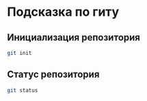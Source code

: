 # Подсказка по гиту

## Инициализация репозитория

```sh
git init
```

## Статус репозитория

```sh
git status
```


~~~
